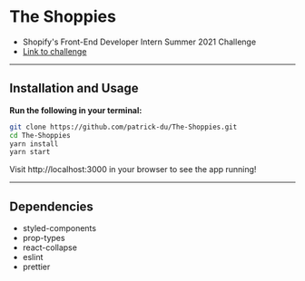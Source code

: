 # The Shoppies
- Shopify's Front-End Developer Intern Summer 2021 Challenge
- [Link to challenge](https://docs.google.com/document/d/1AZO0BZwn1Aogj4f3PDNe1mhq8pKsXZxtrG--EIbP_-w/edit#)

---

## Installation and Usage

**Run the following in your terminal:**

```bash
git clone https://github.com/patrick-du/The-Shoppies.git
cd The-Shoppies
yarn install
yarn start
```

Visit http://localhost:3000 in your browser to see the app running!

---

## Dependencies
- styled-components
- prop-types
- react-collapse
- eslint
- prettier
